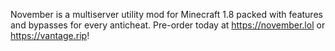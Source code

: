 November is a multiserver utility mod for Minecraft 1.8 packed with features and bypasses for every anticheat. Pre-order today at https://november.lol or https://vantage.rip!
